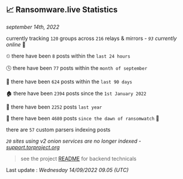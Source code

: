 
## 📈 Ransomware.live Statistics
_september 14th, 2022_

currently tracking `120` groups across `216` relays & mirrors - _`93` currently online_ 📡

⏲ there have been `8` posts within the `last 24 hours`

🕓 there have been `77` posts within the `month of september`

📅 there have been `624` posts within the `last 90 days`

🏚 there have been `2394` posts since the `1st January 2022`

🚀 there have been `2252` posts `last year`

🦕 there have been `4680` posts `since the dawn of ransomwatch` 🐣

there are `57` custom parsers indexing posts

_`20` sites using v2 onion services are no longer indexed - [support.torproject.org](https://support.torproject.org/onionservices/v2-deprecation/)_

> see the project [README](https://github.com/jmousqueton/ransomwatch#readme) for backend technicals



Last update : _Wednesday 14/09/2022 09.05 (UTC)_

